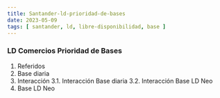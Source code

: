 ```yaml
---
title: Santander-ld-prioridad-de-bases
date: 2023-05-09
tags: [ santander, ld, libre-disponibilidad, base ]
---
```


### LD Comercios Prioridad de Bases
1. Referidos
2. Base diaria
3. Interacción
    3.1. Interacción Base diaria
    3.2. Interacción Base LD Neo
4. Base LD Neo
